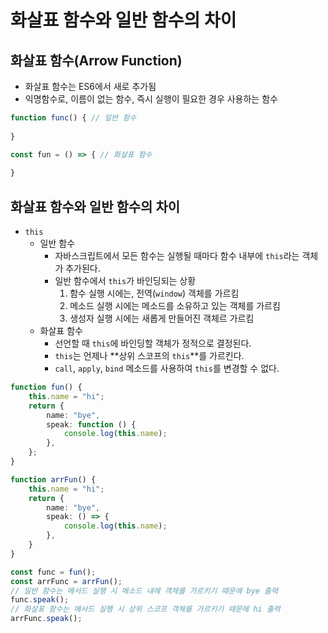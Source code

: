 # 화살표 함수와 일반 함수의 차이

## 화살표 함수(Arrow Function)
- 화살표 함수는 ES6에서 새로 추가됨
- 익명함수로, 이름이 없는 함수, 즉시 실행이 필요한 경우 사용하는 함수
```ts
function func() { // 일반 함수
    
}

const fun = () => { // 화살표 함수
    
}
```

## 화살표 함수와 일반 함수의 차이
- `this`
  - 일반 함수   
    - 자바스크립트에서 모든 함수는 실행될 때마다 함수 내부에 `this`라는 객체가 추가된다.   
    - 일반 함수에서 `this`가 바인딩되는 상황
      1. 함수 실행 시에는, 전역(`window`) 객체를 가르킴
      2. 메소드 실행 시에는 메소드를 소유하고 있는 객체를 가르킴
      3. 생성자 실행 시에는 새롭게 만들어진 객체르 가르킴
  - 화살표 함수   
    - 선언할 때 `this`에 바인딩할 객체가 정적으로 결정된다.
    - `this`는 언제나 **상위 스코프의 `this`**를 가르킨다.
    - `call`, `apply`, `bind` 메소드를 사용하여 `this`를 변경할 수 없다.
  
```ts
function fun() {
    this.name = "hi";
    return {
        name: "bye",
        speak: function () {
            console.log(this.name);
        },
    };
}

function arrFun() {
    this.name = "hi";
    return {
        name: "bye",
        speak: () => {
            console.log(this.name);
        },
    }
}

const func = fun();
const arrFunc = arrFun();
// 일반 함수는 메서드 실행 시 메소드 내에 객체를 가르키기 때문에 bye 출력 
func.speak();
// 화살표 함수는 메서드 실행 시 상위 스코프 객체를 가르키기 때문에 hi 출력
arrFunc.speak();
```